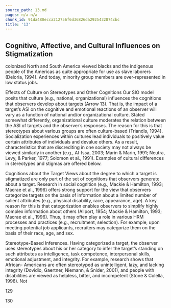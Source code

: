```yaml
---
source_path: 13.md
pages: n/a-n/a
chunk_id: 91da480ecca212756f6d36826da2925432874cbc
title: '13'
---
```

## Cognitive, Affective, and Cultural Inﬂuences on Stigmatization

colonized North and South America viewed blacks and the indigenous people of the Americas as quite appropriate for use as slave laborers (Deloria, 1994). And today, minority group members are over-represented in low status jobs.

Effects of Culture on Stereotypes and Other Cognitions Our SIO model posits that culture (e.g., national, organizational) inﬂuences the cognitions that observers develop about targets (Arrow 13). That is, the impact of a target’s ASI on the cognitive and emotional reactions of an observer will vary as a function of national and/or organizational culture. Stated somewhat differently, organizational culture moderates the relation between the ASI of targets and the observer’s responses. The reason for this is that stereotypes about various groups are often culture-based (Triandis, 1994). Socialization experiences within cultures lead individuals to positively value certain attributes of individuals and devalue others. As a result, characteristics that are discrediting in one society may not always be viewed similarly in another (e.g., Al-Issa, 2003; Marin & Marin, 1991; Neutra, Levy, & Parker, 1977; Solomon et al., 1991). Examples of cultural differences in stereotypes and stigmas are offered below.

Cognitions about the Target Views about the degree to which a target is stigmatized are only part of the set of cognitions that observers generate about a target. Research in social cognition (e.g., Mackie & Hamilton, 1993; Macrae et al., 1996) offers strong support for the view that observers categorize targets on the basis of information about a limited number of salient attributes (e.g., physical disability, race, appearance, age). A key reason for this is that categorization enables observers to simplify highly complex information about others (Allport, 1954; Mackie & Hamilton, 1993; Macrae et al., 1996). Thus, it may often play a role in various HRM processes and practices (e.g., recruitment, selection). For example, upon meeting potential job applicants, recruiters may categorize them on the basis of their race, age, and sex.

Stereotype-Based Inferences. Having categorized a target, the observer uses stereotypes about his or her category to infer the target’s standing on such attributes as intelligence, task competence, interpersonal skills, emotional adjustment, and integrity. For example, research shows that African- Americans are often stereotyped as unintelligent, lazy, and lacking integrity (Dovidio, Gaertner, Niemann, & Snider, 2001), and people with disabilities are viewed as helpless, bitter, and incompetent (Stone & Colella, 1996). Not

129

130
